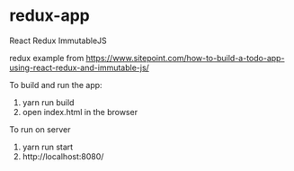 # redux-app
React Redux ImmutableJS

redux example from https://www.sitepoint.com/how-to-build-a-todo-app-using-react-redux-and-immutable-js/

To build and run the app:
1. yarn run build
2. open index.html in the browser

To run on server
1. yarn run start
3. http://localhost:8080/

